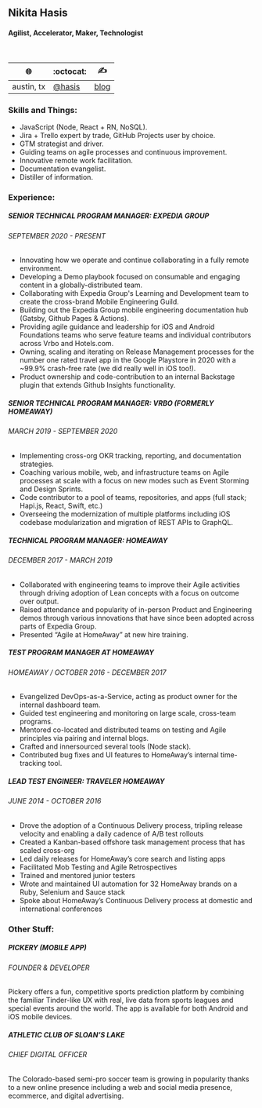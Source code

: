 ## Nikita Hasis
#### Agilist, Accelerator, Maker, Technologist

<br/>

| 🌐 | :octocat: | ✍️ | 
|---|---|---|
| austin, tx  |  [@hasis](https://github.com/hasis/)  |  [blog](https://nikitahasis.com)  |


### Skills and Things:
- JavaScript (Node, React + RN, NoSQL).
- Jira + Trello expert by trade, GitHub Projects user by choice.
- GTM strategist and driver.
- Guiding teams on agile processes and continuous improvement.
- Innovative remote work facilitation. 
- Documentation evangelist.
- Distiller of information.

### Experience:

##### SENIOR TECHNICAL PROGRAM MANAGER: EXPEDIA GROUP
###### SEPTEMBER 2020 - PRESENT

- Innovating how we operate and continue collaborating in a fully remote environment.
- Developing a Demo playbook focused on consumable and engaging content in a globally-distributed team.
- Collaborating with Expedia Group's Learning and Development team to create the cross-brand Mobile Engineering Guild. 
- Building out the Expedia Group mobile engineering documentation hub (Gatsby, Github Pages & Actions).
- Providing agile guidance and leadership for iOS and Android Foundations teams who serve feature teams and individual contributors across Vrbo and Hotels.com.
- Owning, scaling and iterating on Release Management processes for the number one rated travel app in the Google Playstore in 2020 with a ~99.9% crash-free rate (we did really well in iOS too!).
- Product ownership and code-contribution to an internal Backstage plugin that extends Github Insights functionality.

##### SENIOR TECHNICAL PROGRAM MANAGER: VRBO (FORMERLY HOMEAWAY) 
###### MARCH 2019 - SEPTEMBER 2020

- Implementing cross-org OKR tracking, reporting, and documentation strategies.
- Coaching various mobile, web, and infrastructure teams on Agile processes at scale with a focus on new modes such as Event Storming and Design Sprints.
- Code contributor to a pool of teams, repositories, and apps (full stack; Hapi.js, React, Swift, etc.)
- Overseeing the modernization of multiple platforms including iOS codebase modularization and migration of REST APIs to GraphQL.

##### TECHNICAL PROGRAM MANAGER: HOMEAWAY
###### DECEMBER 2017 - MARCH 2019
- Collaborated with engineering teams to improve their Agile activities through driving adoption of Lean concepts with a focus on outcome over output.
- Raised attendance and popularity of in-person Product and Engineering demos through various innovations that have since been adopted across parts of Expedia Group.
- Presented “Agile at HomeAway” at new hire training.

##### TEST PROGRAM MANAGER AT HOMEAWAY
###### HOMEAWAY / OCTOBER 2016 - DECEMBER 2017
- Evangelized DevOps-as-a-Service, acting as product owner for the internal dashboard team.
- Guided test engineering and monitoring on large scale, cross-team programs.
- Mentored co-located and distributed teams on testing and Agile principles via pairing and internal blogs.
- Crafted and innersourced several tools (Node stack).
- Contributed bug fixes and UI features to HomeAway’s internal
time-tracking tool.

##### LEAD TEST ENGINEER: TRAVELER HOMEAWAY
###### JUNE 2014 - OCTOBER 2016
- Drove the adoption of a Continuous Delivery process, tripling release velocity and enabling a daily cadence of A/B test rollouts
- Created a Kanban-based offshore task management process that has scaled cross-org
- Led daily releases for HomeAway’s core search and listing apps
- Facilitated Mob Testing and Agile Retrospectives
- Trained and mentored junior testers
- Wrote and maintained UI automation for 32 HomeAway brands on a Ruby, Selenium and Sauce stack
- Spoke about HomeAway’s Continuous Delivery process at domestic and international conferences

### Other Stuff: 

##### PICKERY (MOBILE APP)
###### FOUNDER & DEVELOPER
Pickery offers a fun, competitive sports prediction platform by combining the familiar Tinder-like UX with real, live data from sports leagues and special events around the world. The app is available for both Android and iOS mobile devices.

##### ATHLETIC CLUB OF SLOAN’S LAKE 
###### CHIEF DIGITAL OFFICER
The Colorado-based semi-pro soccer team is growing in popularity thanks to a new online presence including a web and social media presence, ecommerce, and digital advertising.
